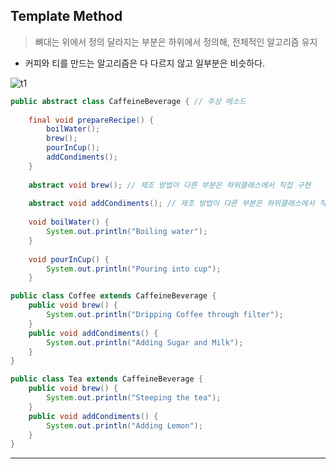 ## Template Method
> 뼈대는 위에서 정의 달라지는 부분은 하위에서 정의해, 전체적인 알고리즘 유지

- 커피와 티를 만드는 알고리즘은 다 다르지 않고 일부분은 비슷하다.

![t1](https://user-images.githubusercontent.com/50645183/101896383-458b2680-3bec-11eb-9aa7-c241da234b15.PNG)

```java
public abstract class CaffeineBeverage { // 추상 메소드
  
	final void prepareRecipe() {
		boilWater();
		brew();
		pourInCup();
		addCondiments();
	}
 
	abstract void brew(); // 제조 방법이 다른 부분은 하위클래스에서 직접 구현
  
	abstract void addCondiments(); // 제조 방법이 다른 부분은 하위클래스에서 직접 구현
 
	void boilWater() {
		System.out.println("Boiling water");
	}
  
	void pourInCup() {
		System.out.println("Pouring into cup");
	}
```
```java
public class Coffee extends CaffeineBeverage {
	public void brew() {
		System.out.println("Dripping Coffee through filter");
	}
	public void addCondiments() {
		System.out.println("Adding Sugar and Milk");
	}
}
```
```java
public class Tea extends CaffeineBeverage {
	public void brew() {
		System.out.println("Steeping the tea");
	}
	public void addCondiments() {
		System.out.println("Adding Lemon");
	}
}
```
<hr>

